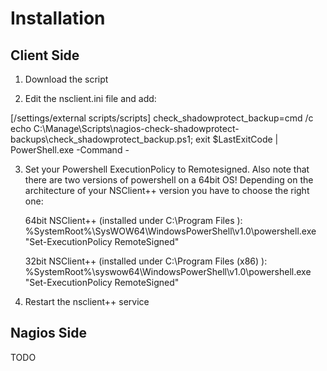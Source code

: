 # Installation

## Client Side

1) Download the script

2) Edit the nsclient.ini file and add:

[/settings/external scripts/scripts]
check_shadowprotect_backup=cmd /c echo C:\Manage\Scripts\nagios-check-shadowprotect-backups\check_shadowprotect_backup.ps1; exit $LastExitCode | PowerShell.exe -Command -

3) Set your Powershell ExecutionPolicy to Remotesigned. Also note that there are two versions of powershell on a 64bit OS! Depending on the architecture of your NSClient++ version you have to choose the right one:

    64bit NSClient++ (installed under C:\Program Files ):
    %SystemRoot%\SysWOW64\WindowsPowerShell\v1.0\powershell.exe "Set-ExecutionPolicy RemoteSigned"

    32bit NSClient++ (installed under C:\Program Files (x86) ):
    %SystemRoot%\syswow64\WindowsPowerShell\v1.0\powershell.exe "Set-ExecutionPolicy RemoteSigned"

4) Restart the nsclient++ service

## Nagios Side

TODO

